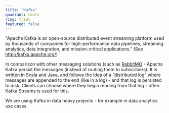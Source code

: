 ```yaml
---
title: "Kafka"
quadrant: tools
ring: trial
featured: false
---
```


"Apache Kafka is an open-source distributed event streaming platform used by thousands of companies for high-performance data pipelines, streaming analytics, data integration, and mission-critical applications." (See http://kafka.apache.org/)

In comparison with other messaging solutions (such as [RabbitMQ](/tools/rabbitmq.html) - Apacha Kafka persist the messages (instead of routing them to subscribers). It is written in Scala and Java, and follows the idea of a “distributed log” where messages are appended to the end (like in a log) - and that log is persisted to disk. Clients can choose where they begin reading from that log - often Kafka Streams is used for this.

We are using Kafka in data heavy projects - for example in data analytics use cases.

